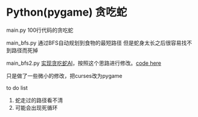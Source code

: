 # Python(pygame) 贪吃蛇

main.py 100行代码的贪吃蛇


main_bfs.py 通过BFS自动规划到食物的最短路径
但是蛇身太长之后很容易找不到路径而死掉


main_bfs2.py [实现贪吃蛇AI](http://mp.weixin.qq.com/s?__biz=MzA5ODUxOTA5Mg==&mid=211204280&idx=1&sn=4589891ff2ddff98058f44f3e9dd942e&scene=24&srcid=0923YmTbhMIczvNdLDgrgPMz#rd)，按照这个思路进行修改。[code here](https://github.com/Hawstein/snake-ai)

只是做了一些微小的修改，把curses改为pygame

to do list

1. 蛇走过的路径看不清
2. 可能会出现死循环
